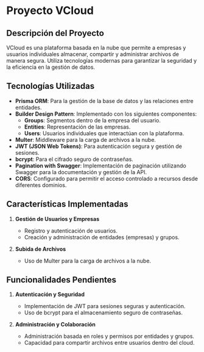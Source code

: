 # Proyecto VCloud

## Descripción del Proyecto

VCloud es una plataforma basada en la nube que permite a empresas y usuarios individuales almacenar, compartir y administrar archivos de manera segura. Utiliza tecnologías modernas para garantizar la seguridad y la eficiencia en la gestión de datos.

## Tecnologías Utilizadas

- **Prisma ORM**: Para la gestión de la base de datos y las relaciones entre entidades.
- **Builder Design Pattern**: Implementado con los siguientes componentes:
  - **Groups**: Segmentos dentro de la empresa del usuario.
  - **Entities**: Representación de las empresas.
  - **Users**: Usuarios individuales que interactúan con la plataforma.
- **Multer**: Middleware para la carga de archivos a la nube.
- **JWT (JSON Web Tokens)**: Para autenticación segura y gestión de sesiones.
- **bcrypt**: Para el cifrado seguro de contraseñas.
- **Pagination with Swagger**: Implementación de paginación utilizando Swagger para la documentación y gestión de la API.
- **CORS**: Configurado para permitir el acceso controlado a recursos desde diferentes dominios.

## Características Implementadas

1. **Gestión de Usuarios y Empresas**
   - Registro y autenticación de usuarios.
   - Creación y administración de entidades (empresas) y grupos.

2. **Subida de Archivos**
   - Uso de Multer para la carga de archivos a la nube.

## Funcionalidades Pendientes

1. **Autenticación y Seguridad**
   - Implementación de JWT para sesiones seguras y autenticación.
   - Uso de bcrypt para el almacenamiento seguro de contraseñas.

2. **Administración y Colaboración**
   - Administración basada en roles y permisos por entidades y grupos.
   - Capacidad para compartir archivos entre usuarios dentro del cloud.
